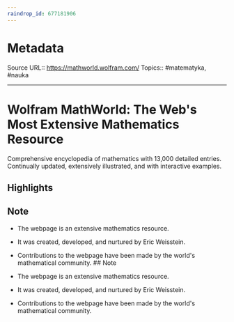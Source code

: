 ```yaml
---
raindrop_id: 677181906
---
```


# Metadata
Source URL:: https://mathworld.wolfram.com/
Topics:: #matematyka, #nauka

---
# Wolfram MathWorld: The Web&#39;s Most Extensive Mathematics Resource

Comprehensive encyclopedia of mathematics with 13,000 detailed entries.  Continually updated, extensively illustrated, and with interactive examples.

## Highlights

## Note

- The webpage is an extensive mathematics resource.
- It was created, developed, and nurtured by Eric Weisstein.
- Contributions to the webpage have been made by the world's mathematical community. ## Note

- The webpage is an extensive mathematics resource.
- It was created, developed, and nurtured by Eric Weisstein.
- Contributions to the webpage have been made by the world&#39;s mathematical community. 
